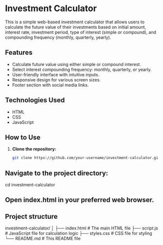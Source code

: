 # Investment Calculator

This is a simple web-based investment calculator that allows users to calculate the future value of their investments based on initial amount, interest rate, investment period, type of interest (simple or compound), and compounding frequency (monthly, quarterly, yearly).

## Features

- Calculate future value using either simple or compound interest.
- Select interest compounding frequency: monthly, quarterly, or yearly.
- User-friendly interface with intuitive inputs.
- Responsive design for various screen sizes.
- Footer section with social media links.

## Technologies Used

- HTML
- CSS
- JavaScript

## How to Use

1. **Clone the repository:**

   ```bash
   git clone https://github.com/your-username/investment-calculator.git

## Navigate to the project directory:

cd investment-calculator

## Open index.html in your preferred web browser.

## Project structure
investment-calculator/
│
├── index.html        # The main HTML file
├── script.js         # JavaScript file for calculation logic
├── styles.css        # CSS file for styling
└── README.md         # This README file

